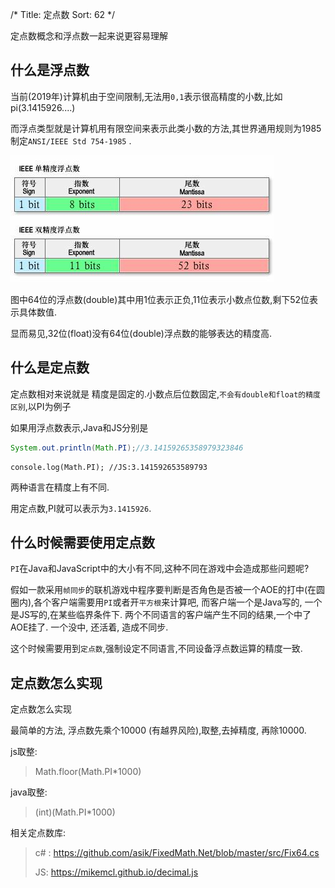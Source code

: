 /*
Title: 定点数
Sort: 62
*/

定点数概念和浮点数一起来说更容易理解

## 什么是浮点数

当前(2019年)计算机由于空间限制,无法用`0,1`表示很高精度的小数,比如pi(3.1415926....)

而浮点类型就是计算机用有限空间来表示此类小数的方法,其世界通用规则为1985制定`ANSI/IEEE Std 754-1985` .  

![jiqima-javascript-3](FixedPoint.assets/1551864006704.png) 

图中64位的浮点数(double)其中用1位表示正负,11位表示小数点位数,剩下52位表示具体数值. 

显而易见,32位(float)没有64位(double)浮点数的能够表达的精度高.

## 什么是定点数

定点数相对来说就是 精度是固定的.小数点后位数固定,`不会有double和float的精度区别`,以PI为例子

如果用浮点数表示,Java和JS分别是

```java
System.out.println(Math.PI);//3.14159265358979323846
```

```javascirpt
console.log(Math.PI); //JS:3.141592653589793
```

两种语言在精度上有不同.

用定点数,PI就可以表示为`3.1415926`.

## 什么时候需要使用定点数

`PI`在Java和JavaScript中的大小有不同,这种不同在游戏中会造成那些问题呢?

假如一款采用`帧同步`的联机游戏中程序要判断是否角色是否被一个AOE的打中(在圆圈内),各个客户端需要用`PI`或者开`平方根`来计算吧, 而客户端一个是Java写的, 一个是JS写的,在某些临界条件下. 两个不同语言的客户端产生不同的结果,一个中了AOE挂了. 一个没中, 还活着, 造成不同步.

这个时候需要用到`定点数`,强制设定不同语言,不同设备浮点数运算的精度一致.


## 定点数怎么实现

定点数怎么实现

最简单的方法, 浮点数先乘个10000 (有越界风险),取整,去掉精度, 再除10000.  

js取整:
> Math.floor(Math.PI*1000)

java取整:
> (int)(Math.PI*1000)

相关定点数库:
> c# : https://github.com/asik/FixedMath.Net/blob/master/src/Fix64.cs
>
> JS: https://mikemcl.github.io/decimal.js